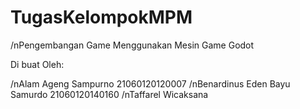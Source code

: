 # TugasKelompokMPM
/nPengembangan Game Menggunakan Mesin Game Godot

Di buat Oleh:

/nAlam Ageng Sampurno	          21060120120007
/nBenardinus Eden Bayu Samurdo	21060120140160
/nTaffarel Wicaksana	
